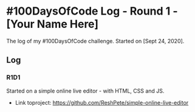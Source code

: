 # #100DaysOfCode Log - Round 1 - [Your Name Here]

The log of my #100DaysOfCode challenge. Started on [Sept 24, 2020].

## Log

### R1D1 
Started on a simple online live editor - with HTML, CSS and JS.
- Link toproject: https://github.com/ReshPete/simple-online-live-editor

